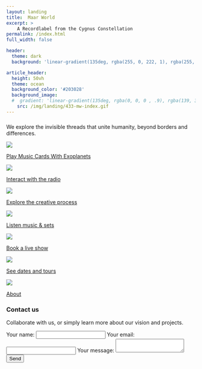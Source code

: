 ```yaml
---
layout: landing
title:  Maar World
excerpt: >
    A Recordlabel from the Cygnus Constellation
permalink: /index.html
full_width: false

header:
  theme: dark
  background: 'linear-gradient(135deg, rgba(255, 0, 222, 1), rgba(255, 0, 0, .5),)'

article_header:
  height: 50vh
  theme: ocean
  background_color: '#203028' 
  background_image:
  #  gradient: 'linear-gradient(135deg, rgba(0, 0, 0 , .9), rgba(139, 34, 139, .9))'
    src: /img/landing/433-mw-index.gif
---
```


<div class="p-5"></div>


<div class="hero hero--center hero--bordered hero-example--linear-gradient">
  <div class="hero__content">
    <h3></h3>
    <p class="white">We explore the invisible threads that unite humanity, beyond borders and differences.</p>
  </div>
</div>

<div class="p-5"></div>

  <div class="cell cell--12">
      <a href="https://collect.maar.world/">
        <div class="card card--clickable">
          <div class="card__image">
            <img class="image" src="/img/landing/2_collect.jpeg"/>
          </div>
          <div class="card__content">
            <p>Play Music Cards With Exoplanets</p>
          </div>
        </div>
      </a>
</div>


<div class="p-5"></div>



<div class="cards-container">
  <div class="grid grid--p-3">
    <!-- First Item -->
    <div class="cell cell--12 cell--lg-4 content">
            <a href="/radio">
        <div class="card card--clickable">
          <div class="card__image">
            <img class="image" src="/img/landing/4_radio.jpeg"/>
          </div>
          <div class="card__content">
            <p>Interact with the radio</p>
          </div>
        </div>
      </a>
    </div>
    <!-- Second Item -->
    <div class="cell cell--12 cell--lg-4 content">
          <a href="/lab">
        <div class="card card--clickable">
          <div class="card__image">
            <img class="image" src="/img/landing/1_lab.jpeg"/>
          </div>
          <div class="card__content">
            <p>Explore the creative process</p>
          </div>
        </div>
      </a>
    </div>
    <!-- Third Item -->
    <div class="cell cell--12 cell--lg-4 content">
      <a href="/music">
        <div class="card card--clickable">
          <div class="card__image">
            <img class="image" src="/img/landing/5_music.jpeg"/>
          </div>
          <div class="card__content">
            <p>Listen music & sets</p>
          </div>
        </div>
      </a>
    </div>
    <!-- Fourth Item -->
    <div class="cell cell--12 cell--lg-4 content">
          <a href="/bookings">
        <div class="card card--clickable">
          <div class="card__image">
            <img class="image" src="/img/landing/6_bookings.jpeg"/>
          </div>
          <div class="card__content">
            <p>Book a live show</p>
          </div>
        </div>
      </a>
    </div>
    <!-- Fifth Item -->
    <div class="cell cell--12 cell--lg-4 content">
            <a href="/landings">
        <div class="card card--clickable">
          <div class="card__image">
            <img class="image" src="/img/landing/3_landing.jpeg"/>
          </div>
          <div class="card__content">
            <p>See dates and tours</p>
          </div>
        </div>
      </a>
    </div>
    <!-- Sixth Item -->
    <div class="cell cell--12 cell--lg-4 content">
      <a href="/bookings">
        <div class="card card--clickable">
          <div class="card__image">
            <img class="image" src="/img/landing/7_about.jpeg"/>
          </div>
          <div class="card__content">
            <p>About</p>
          </div>
        </div>
      </a>
    </div>
  </div>
</div>

<div class="p-5"></div>
<div class="p-5"></div>



<div class="form-container">
  <h3>Contact us</h3>
  <p>Collaborate with us, or simply learn more about our vision and projects.</p>
  
  <form
    action="https://formspree.io/f/mqkrdkde"
    method="POST"
    class="contact-form"
  >
    <label>
      Your name:
      <input type="text" name="name" required>
    </label>
    <label>
      Your email:
      <input type="email" name="email" required>
    </label>
    <label>
      Your message:
      <textarea name="message" required></textarea>
    </label>
    <button type="submit">Send</button>
  </form>
</div>

<div class="p-5"></div>

